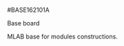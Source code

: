 <!--- PrjInfo ---> <!--- Please remove this line after manually editing --->
<!--- 00a56be08b96043df9e37d6aff7b6990 --->
<!--- Created:20170111-16:38: ---> 
<!--- Author:Mlab: ---> 
<!--- AuthorEmail:mlab@mlab.cz: ---> 
<!--- Tags:imported: ---> 
<!--- Ust:http://www.ust.cz/shop/product_info.php?cPath=30&products_id=45: ---> 
<!--- Name:BASE162101A: --->
#BASE162101A 
<!--- LongName --->
﻿Base board
<!--- ELongName ---> 

<!--- Lead --->
MLAB base for modules constructions.
<!--- ELead ---> 


​
​
<!--- Description --->
<!--- EDescription --->
<!--- Content --->
<!--- EContent --->
            